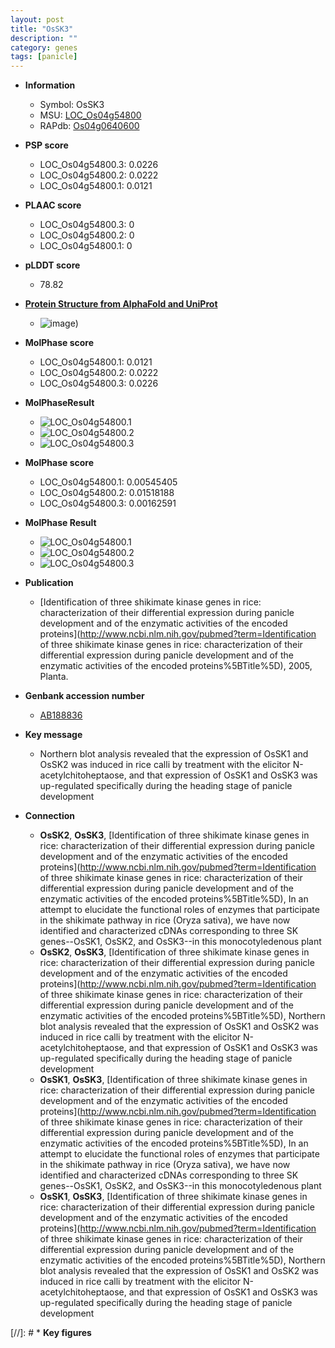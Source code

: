 ```yaml
---
layout: post
title: "OsSK3"
description: ""
category: genes
tags: [panicle]
---
```


* **Information**  
    + Symbol: OsSK3  
    + MSU: [LOC_Os04g54800](http://rice.plantbiology.msu.edu/cgi-bin/ORF_infopage.cgi?orf=LOC_Os04g54800)  
    + RAPdb: [Os04g0640600](http://rapdb.dna.affrc.go.jp/viewer/gbrowse_details/irgsp1?name=Os04g0640600)  

* **PSP score**  
    + LOC_Os04g54800.3: 0.0226 
    + LOC_Os04g54800.2: 0.0222 
    + LOC_Os04g54800.1: 0.0121 

* **PLAAC score**  
    + LOC_Os04g54800.3: 0 
    + LOC_Os04g54800.2: 0 
    + LOC_Os04g54800.1: 0 

* **pLDDT score**
    + 78.82

* **[Protein Structure from AlphaFold and UniProt](https://www.uniprot.org/uniprotkb/Q7X7H9/entry#structure)**
    + ![image](https://ricepsp.github.io/images/Q7/AF-Q7X7H9-F1.png))

* **MolPhase score**
    + LOC_Os04g54800.1: 0.0121
    + LOC_Os04g54800.2: 0.0222
    + LOC_Os04g54800.3: 0.0226

* **MolPhaseResult**
    + ![LOC_Os04g54800.1](https://ricepsp.github.io/pictures/LOC_Os04g/LOC_Os04g54800.1.png)
    + ![LOC_Os04g54800.2](https://ricepsp.github.io/pictures/LOC_Os04g/LOC_Os04g54800.2.png)
    + ![LOC_Os04g54800.3](https://ricepsp.github.io/pictures/LOC_Os04g/LOC_Os04g54800.3.png)

* **MolPhase score**
    + LOC_Os04g54800.1: 0.00545405
    + LOC_Os04g54800.2: 0.01518188
    + LOC_Os04g54800.3: 0.00162591

* **MolPhase Result**
    + ![LOC_Os04g54800.1](https://304243504.github.io/Pictures/LOC_Os04g/LOC_Os04g54800.1.png)
    + ![LOC_Os04g54800.2](https://304243504.github.io/Pictures/LOC_Os04g/LOC_Os04g54800.2.png)
    + ![LOC_Os04g54800.3](https://304243504.github.io/Pictures/LOC_Os04g/LOC_Os04g54800.3.png)

* **Publication**  
    + [Identification of three shikimate kinase genes in rice: characterization of their differential expression during panicle development and of the enzymatic activities of the encoded proteins](http://www.ncbi.nlm.nih.gov/pubmed?term=Identification of three shikimate kinase genes in rice: characterization of their differential expression during panicle development and of the enzymatic activities of the encoded proteins%5BTitle%5D), 2005, Planta.

* **Genbank accession number**  
    + [AB188836](http://www.ncbi.nlm.nih.gov/nuccore/AB188836)

* **Key message**  
    + Northern blot analysis revealed that the expression of OsSK1 and OsSK2 was induced in rice calli by treatment with the elicitor N-acetylchitoheptaose, and that expression of OsSK1 and OsSK3 was up-regulated specifically during the heading stage of panicle development

* **Connection**  
    + __OsSK2__, __OsSK3__, [Identification of three shikimate kinase genes in rice: characterization of their differential expression during panicle development and of the enzymatic activities of the encoded proteins](http://www.ncbi.nlm.nih.gov/pubmed?term=Identification of three shikimate kinase genes in rice: characterization of their differential expression during panicle development and of the enzymatic activities of the encoded proteins%5BTitle%5D), In an attempt to elucidate the functional roles of enzymes that participate in the shikimate pathway in rice (Oryza sativa), we have now identified and characterized cDNAs corresponding to three SK genes--OsSK1, OsSK2, and OsSK3--in this monocotyledenous plant
    + __OsSK2__, __OsSK3__, [Identification of three shikimate kinase genes in rice: characterization of their differential expression during panicle development and of the enzymatic activities of the encoded proteins](http://www.ncbi.nlm.nih.gov/pubmed?term=Identification of three shikimate kinase genes in rice: characterization of their differential expression during panicle development and of the enzymatic activities of the encoded proteins%5BTitle%5D), Northern blot analysis revealed that the expression of OsSK1 and OsSK2 was induced in rice calli by treatment with the elicitor N-acetylchitoheptaose, and that expression of OsSK1 and OsSK3 was up-regulated specifically during the heading stage of panicle development
    + __OsSK1__, __OsSK3__, [Identification of three shikimate kinase genes in rice: characterization of their differential expression during panicle development and of the enzymatic activities of the encoded proteins](http://www.ncbi.nlm.nih.gov/pubmed?term=Identification of three shikimate kinase genes in rice: characterization of their differential expression during panicle development and of the enzymatic activities of the encoded proteins%5BTitle%5D), In an attempt to elucidate the functional roles of enzymes that participate in the shikimate pathway in rice (Oryza sativa), we have now identified and characterized cDNAs corresponding to three SK genes--OsSK1, OsSK2, and OsSK3--in this monocotyledenous plant
    + __OsSK1__, __OsSK3__, [Identification of three shikimate kinase genes in rice: characterization of their differential expression during panicle development and of the enzymatic activities of the encoded proteins](http://www.ncbi.nlm.nih.gov/pubmed?term=Identification of three shikimate kinase genes in rice: characterization of their differential expression during panicle development and of the enzymatic activities of the encoded proteins%5BTitle%5D), Northern blot analysis revealed that the expression of OsSK1 and OsSK2 was induced in rice calli by treatment with the elicitor N-acetylchitoheptaose, and that expression of OsSK1 and OsSK3 was up-regulated specifically during the heading stage of panicle development

[//]: # * **Key figures**  


